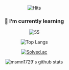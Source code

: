 <div align=center>
  
![Hits](https://hits.seeyoufarm.com/api/count/incr/badge.svg?url=https%3A%2F%2Fgithub.com%2Fmsmn1729%2Fmsmn1729&count_bg=%2306A1F1&title_bg=%23555555&icon=iconify.svg&icon_color=%23FFFFFF&title=hits&edge_flat=false)
  
### 🌱 I’m currently learning  
  
![55](https://user-images.githubusercontent.com/59201008/126817511-0544ee14-e214-4f45-960f-f656247e313e.jpg)

![Top Langs](https://github-readme-stats.vercel.app/api/top-langs/?username=msmn1729&hide=jupyter%20notebook&layout=compact)
  
[![Solved.ac](http://mazassumnida.wtf/api/v2/generate_badge?boj=msmn1729)](https://solved.ac/profile/msmn1729)
  
![msmn1729's github stats](https://github-readme-stats.vercel.app/api?username=msmn1729&show_icons=true&theme=gruvbox)

</div>

